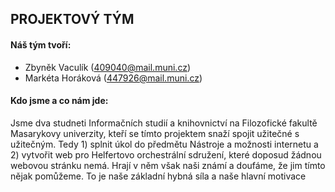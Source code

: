## PROJEKTOVÝ TÝM

#### Náš tým tvoří:
* Zbyněk Vaculík (409040@mail.muni.cz)
* Markéta Horáková (447926@mail.muni.cz)


#### Kdo jsme a co nám jde:

Jsme dva studneti Informačních studií a knihovnictví  na Filozofické fakultě Masarykovy univerzity, kteří se tímto projektem snaží spojit užitečné s užitečným.
Tedy 1) splnit úkol do předmětu Nástroje a možnosti internetu a 2) vytvořit web pro Helfertovo orchestrální sdružení, které doposud žádnou webovou stránku nemá. Hrají v něm však naši známí a doufáme, že jim tímto nějak pomůžeme. To je naše základní hybná síla a naše hlavní motivace
